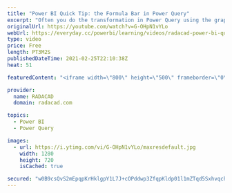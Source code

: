 ```yaml
---
title: "Power BI Quick Tip: the Formula Bar in Power Query"
excerpt: "Often you do the transformation in Power Query using the graphical interface, but having the formula bar visible, makes it much easier to understand or change the transformations. In this short blog and video, I'll explain that. read my blog with more details here: https://radacad.com/power-bi-quick-tip-the-formula-bar-in-power-query"
originalUrl: https://youtube.com/watch?v=G-OHpN1vYLo
webUrl: https://everyday.cc/powerbi/learning/videos/radacad-power-bi-quick-tip-the-formula-bar-in-power-query/
type: video
price: Free
length: PT3M2S
publishedDateTime: 2021-02-25T22:10:38Z
heat: 51

featuredContent: "<iframe width=\"800\" height=\"500\" frameborder=\"0\" src=\"https://www.youtube.com/embed/G-OHpN1vYLo\" allow=\"accelerometer; autoplay; encrypted-media; gyroscope; picture-in-picture\" allowfullscreen></iframe>"

provider:
  name: RADACAD
  domain: radacad.com

topics:
  - Power BI
  - Power Query

images:
  - url: https://i.ytimg.com/vi/G-OHpN1vYLo/maxresdefault.jpg
    width: 1280
    height: 720
    isCached: true

secured: "w0B9csQvS2mEpqpKrHklgpY1L7J+cOPddwp3ZfqpKldp01l1mZTqd5SxhvqchUOGgTOuib0kKg3kza/5BqE+aKAR+UzMsHaRrIIaMe4r/RpGHrnuwYCPLPAi2p9f5+pnJTTxQRKK3mqJV7LX/leOdiMv6Ma4Tcc2WPZQ4jDEhkbAtF/c4NFQ/fxmmtfeRbzJlbPu7r6fp9KxdJzkt7hCWNFjNAwZEBBQvZDqJeqpRPeuUYaMoB8Q/SByJXETSjz6JlQaw9b8iOIPBo7bRQ51lGIWuYkw3GJiwObDiF7bMzx7590aoLlrZ5NDlITk55lRXlxSMd/J0JfEtTPZJa29KK7yh1Ktl4bzcNDSxr7TT9mvgUA7jRTvTe1j8+uYLvV1jYkOvHl3g/jd/5Zt1TThFr9+1p1M8fcMmSKfEs6Wgtw=;lQrniG+3gXwjF9daxUdJlQ=="
---
```


